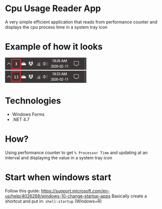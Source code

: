 # Cpu Usage Reader App
A very simple efficient application that reads from performance counter and displays the cpu process time in a system tray icon

# Example of how it looks
![alt text](https://raw.githubusercontent.com/jonwolfdev/Cpu_Usage_Reader_App/master/screenshot.jpg)

# Technologies
- Windows Forms
- .NET 4.7

# How?
Using performance counter to get `% Processor Time` and updating at an interval and displaying the value in a system tray icon

# Start when windows start
Follow this guide: https://support.microsoft.com/en-us/help/4026268/windows-10-change-startup-apps
Basically create a shortcut and put in: `shell:startup` (Windows+R)
